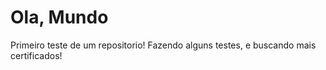 # Ola, Mundo
 Primeiro teste de um repositorio!
 Fazendo alguns testes, e buscando mais certificados!
